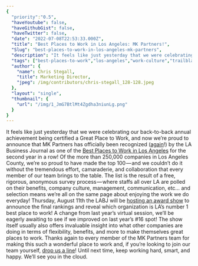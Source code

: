 ```yaml
---
{
  "priority":"0.5",
  "haveYoutube": false,
  "haveGithubGist": false,
  "haveTwitter": false,
  "date": "2022-07-08T22:53:33.000Z",
  "title": "Best Places to Work in Los Angeles: MK Partners!",
  "Slug": "best-places-to-work-in-los-angeles-mk-partners",
  "description": "It feels like just yesterday that we were celebrating our back-to-back annual achievement being certified a Great Place to Work, and now we’re proud to announce that MK Partners has officially been recognized (<a href="https://labusinessjournal.com/bptw2021/">again</a>!) by the LA Business Journal as one of the <a href="https://labusinessjournal.com/bptw2021/">Best Places to Work in Los Angeles</a> for the second year in a row!.",
  "tags": ["best-places-to-work","los-angeles","work-culture","trailblazer","salesforce"],
  "author": {
    "name": Chris Stegall,
    "title": Marketing Director,
    "jpeg": /img/contributors/chris-stegall_128-128.jpeg
  },
  "layout": "single",
  "thumbnail": {
    "url": "/img/1_JmG7BtlMt4Zgdha3niunLg.png"
  }
}
---
```

It feels like just yesterday that we were celebrating our back-to-back annual achievement being certified a Great Place to Work, and now we’re proud to announce that MK Partners has officially been recognized ([again](https://labusinessjournal.com/bptw2021/)!) by the LA Business Journal as one of the [Best Places to Work in Los Angeles](https://labusinessjournal.com/bptw2021/) for the second year in a row!
Of the more than 250,000 companies in Los Angeles County, we’re so proud to have made the top 100 — and we couldn’t do it without the tremendous effort, camaraderie, and collaboration that every member of our team brings to the table.
The list is the result of a free, rigorous, anonymous survey process — where staffs all over LA are polled on their benefits, company culture, management, communication, etc… and selection means we’re all on the same page about enjoying the work we do everyday!
Thursday, August 11th the LABJ will be [hosting an award show](https://www.eventbrite.com/e/best-places-to-work-awards-2022-tickets-378038341857) to announce the final rankings and reveal which organization is LA’s number 1 best place to work! A change from last year’s virtual session, we’ll be eagerly awaiting to see if we improved on last year’s #16 spot! The show itself usually also offers invaluable insight into what other companies are doing in terms of flexibility, benefits, and more to make themselves great places to work.
Thanks again to every member of the MK Partners team for making this such a wonderful place to work and, if you’re looking to join our team yourself, [drop us a line](https://appexchange.salesforce.com/appxConsultingListingDetail?listingId=a0N30000001gF9jEAE&amp;utm_source=mkp&amp;utm_medium=referral&amp;utm_campaign=logigear-mkp-tpp)!
Until next time, keep working hard, smart, and happy. We’ll see you in the cloud.
